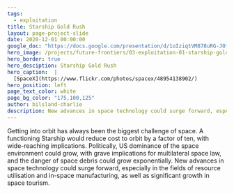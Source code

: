 ```yaml
---
tags:
  - exploitation
title: Starship Gold Rush
layout: page-project-slide
date: 2020-12-01 00:00:00
google_doc: "https://docs.google.com/presentation/d/1oIziqtVM878uRG-JOfrQNvGFsQWKP_S_W8cLkhQlXvA/edit#slide=id.g8cac20a276_4_64"
hero_image: /projects/future-frontiers/03-exploitation-01-starship-gold-rush-01.jpg
hero_border: true
hero_desciption: Starship Gold Rush
hero_caption:  |
  [SpaceX](https://www.flickr.com/photos/spacex/48954138902/)
hero_position: left
page_text_color: white
page_bg_color: "175,100,125"
author: bilsland-charlie
description: New advances in space technology could surge forward, especially in the fields of resource utilisation and in-space manufacturing, as well as significant growth in space tourism.
---
```

Getting into orbit has always been the biggest challenge of space. A functioning Starship would reduce cost to orbit by a factor of ten, with wide-reaching implications. Politically, US dominance of the space environment could grow, with grave implications for multilateral space law, and the danger of space debris could grow exponentially. New advances in space technology could surge forward, especially in the fields of resource utilisation and in-space manufacturing, as well as significant growth in space tourism.  

